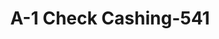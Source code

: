 ---
f_zip-code: 33328
f_state-code: FL
title: A-1 Check Cashing-541
f_phone: 954-434-6969
f_city-only: Davie
f_address: 5985 South University Drive Davie
f_location-unique-id: '541'
slug: a-1-check-cashing-541
updated-on: '2024-05-30T13:46:58.046Z'
created-on: '2024-05-30T13:36:59.803Z'
published-on: '2024-05-30T13:54:32.469Z'
f_city-state: cms/city/davie-fl.md
f_company: cms/company/a-1-check-cashing.md
f_state: cms/state/florida.md
layout: '[payday-loan].html'
tags: payday-loan
---